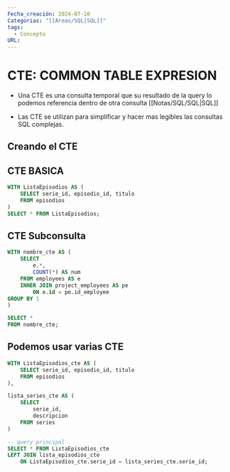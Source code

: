 ```yaml
---
Fecha_creación: 2024-07-10
Categorias: "[[Areas/SQL|SQL]]"
tags:
  - Concepto
URL:
---
```


# CTE: COMMON TABLE EXPRESION



- Una CTE es una consulta temporal que su resultado de la query lo podemos referencia dentro de otra consulta [[Notas/SQL/SQL|SQL]]

- Las CTE se utilizan para simplificar y hacer mas legibles las consultas SQL complejas.

## Creando el CTE

## CTE BASICA

```SQL
WITH ListaEpisodios AS (
	SELECT serie_id, episodio_id, titulo
	FROM episodios
)
SELECT * FROM ListaEpisodios;

```

## CTE Subconsulta

```sql
WITH nombre_cte AS (
	SELECT
		e.*,
		COUNT(*) AS num
	FROM employees AS e
	INNER JOIN project_employees AS pe
		ON e.id = pe.id_employee
GROUP BY 1
)

SELECT *
FROM nombre_cte;
```

## Podemos usar varias CTE

```sql
WITH ListaEpisodios_cte AS (
	SELECT serie_id, episodio_id, titulo
	FROM episodios
),

lista_series_cte AS (
	SELECT 
		serie_id,
		descripcion 
	FROM series
)

-- query principal
SELECT * FROM ListaEpisodios_cte
LEFT JOIN lista_episodios_cte
	ON ListaEpisodios_cte.serie_id = lista_series_cte.serie_id;
```
